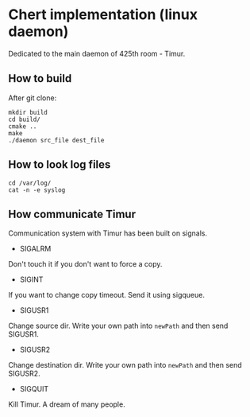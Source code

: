 # Chert implementation (linux daemon)
Dedicated to the main daemon of 425th room - Timur.

## How to build

After git clone:
```
mkdir build
cd build/
cmake ..
make
./daemon src_file dest_file
```

## How to look log files

```
cd /var/log/
cat -n -e syslog
```

## How communicate Timur

Communication system with Timur has been built on signals. 

* SIGALRM

Don't touch it if you don't want to force a copy.
 
* SIGINT

If you want to change copy timeout. Send it using sigqueue.

* SIGUSR1

Change source dir.
Write your own path into ```newPath``` and then send SIGUSR1.

* SIGUSR2

Change destination dir. 
Write your own path into ```newPath``` and then send SIGUSR2.

* SIGQUIT

Kill Timur. A dream of many people.

